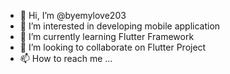 - 👋 Hi, I’m @byemylove203
- 👀 I’m interested in developing mobile application
- 🌱 I’m currently learning Flutter Framework
- 💞️ I’m looking to collaborate on Flutter Project
- 📫 How to reach me ...

<!---
byemylove203/byemylove203 is a ✨ special ✨ repository because its `README.md` (this file) appears on your GitHub profile.
You can click the Preview link to take a look at your changes.
--->
